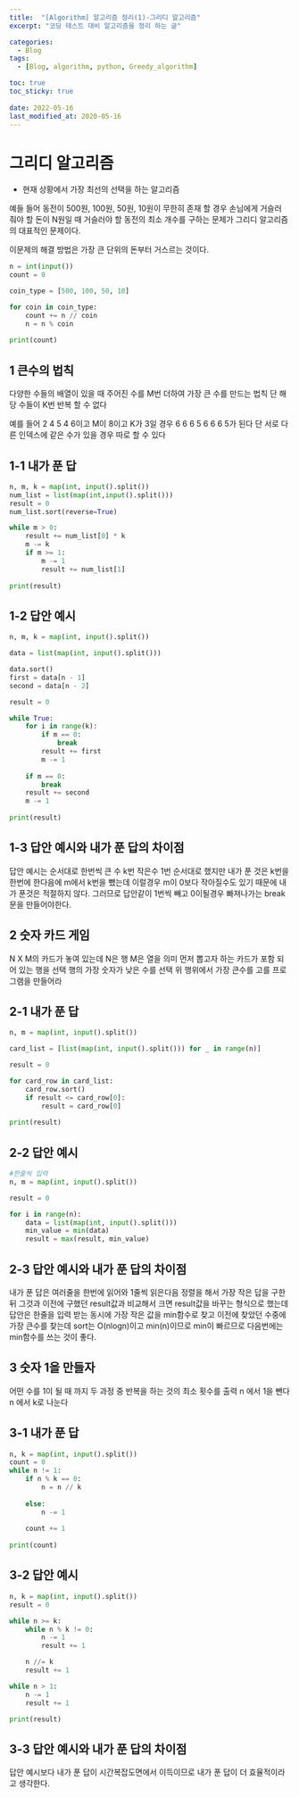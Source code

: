 ```yaml
---
title:  "[Algorithm] 알고리즘 정리(1)-그리디 알고리즘"
excerpt: "코딩 테스트 대비 알고리즘을 정리 하는 글"

categories:
  - Blog
tags:
  - [Blog, algorithm, python, Greedy_algorithm]

toc: true
toc_sticky: true
 
date: 2022-05-16
last_modified_at: 2020-05-16
---
```


# 그리디 알고리즘
- 현재 상황에서 가장 최선의 선택을 하는 알고리즘


예들 들어
동전이 500원, 100원, 50원, 10원이 무한히 존재 할 경우 손님에게 거슬러 줘야 할 돈이 N원일 때 
거슬러야 할 동전의 최소 개수를 구하는 문제가 그리디 알고리즘의 대표적인 문제이다.

이문제의 해결 방법은 가장 큰 단위의 돈부터 거스르는 것이다.
```python
n = int(input())
count = 0

coin_type = [500, 100, 50, 10]

for coin in coin_type:
    count += n // coin
    n = n % coin
    
print(count)
```

## 1 큰수의 법칙
다양한 수들의 배열이 있을 때 주어진 수를 M번 더하여 가장 큰 수를 만드는 법칙
단 해당 수들이 K번 반복 할 수 없다

예를 들어
2 4 5 4 6이고 M이 8이고 K가 3일 경우 6 6 6 5 6 6 6 5가 된다
단 서로 다른 인덱스에 같은 수가 있을 경우 따로 할 수 있다

## 1-1 내가 푼 답
```python
n, m, k = map(int, input().split())
num_list = list(map(int,input().split()))
result = 0
num_list.sort(reverse=True)

while m > 0:
    result += num_list[0] * k
    m -= k
    if m >= 1:
        m -= 1
        result += num_list[1]
        
print(result)
```

## 1-2 답안 예시
```python
n, m, k = map(int, input().split())

data = list(map(int, input().split()))

data.sort()
first = data[n - 1]
second = data[n - 2]

result = 0

while True:
    for i in range(k):
        if m == 0:
            break
        result += first
        m -= 1
        
    if m == 0:
        break
    result += second
    m -= 1
    
print(result)
```

## 1-3 답안 예시와 내가 푼 답의 차이점
답안 예시는 순서대로 한번씩 큰 수 k번 작은수 1번 순서대로 했지만
내가 푼 것은 k번을 한번에 한다음에 m에서 k번을 뺐는데 이럴경우 m이 0보다 작아질수도 있기 때문에 
내가 푼것은 적절하지 않다. 그러므로 답안같이 1번씩 빼고 0이될경우 빠져나가는 break문을 만들어야한다.

## 2 숫자 카드 게임
N X M의 카드가 놓여 있는데 N은 행 M은 열을 의미
먼저 뽑고자 하는 카드가 포함 되어 있는 행을 선택
행의 가장 숫자가 낮은 수를 선택
위 행위에서 가장 큰수를 고를 프로그램을 만들어라

## 2-1 내가 푼 답
```python
n, m = map(int, input().split())

card_list = [list(map(int, input().split())) for _ in range(n)]

result = 0

for card_row in card_list:
    card_row.sort()
    if result <= card_row[0]:
        result = card_row[0]
        
print(result)
```
## 2-2 답안 예시
```python
#한줄씩 입력
n, m = map(int, input().split())

result = 0

for i in range(n):
    data = list(map(int, input().split()))
    min_value = min(data)
    result = max(result, min_value)
```

## 2-3 답안 예시와 내가 푼 답의 차이점
내가 푼 답은 여러줄을 한번에 읽어와 1줄씩 읽은다음 정렬을 해서 가장 작은 답을 구한뒤
그것과 이전에 구했던 result값과 비교해서 크면 result값을 바꾸는 형식으로 했는데 
답안은 한줄을 입력 받는 동시에 가장 작은 값을 min함수로 찾고 이전에 찾았던 수중에 가장 큰수를 찾는데 
sort는 O(nlogn)이고 min(n)이므로 min이 빠르므로 다음번에는 min함수를 쓰는 것이 좋다.


## 3 숫자 1을 만들자
어떤 수를 1이 될 때 까지 두 과정 중 반복을 하는 것의 최소 횟수를 출력
n 에서 1을 뺀다
n 에서 k로 나눈다

## 3-1 내가 푼 답
```python
n, k = map(int, input().split())
count = 0
while n != 1:
    if n % k == 0:
        n = n // k
    
    else:
        n -= 1    
    
    count += 1
    
print(count)
```
## 3-2 답안 예시
```python
n, k = map(int, input().split())
result = 0

while n >= k:
    while n % k != 0:
        n -= 1
        result += 1

    n //= k
    result += 1

while n > 1:
    n -= 1
    result += 1

print(result)
```

## 3-3 답안 예시와 내가 푼 답의 차이점
답안 예시보다 내가 푼 답이 시간복잡도면에서 이득이므로 내가 푼 답이 더 효율적이라고 생각한다.